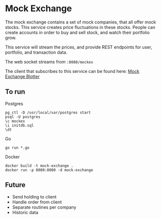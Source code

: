 # Mock Exchange

The mock exchange contains a set of mock companies, that all offer mock stocks. This service creates price fluctuations in these stocks. People can create accounts in order to buy and sell stock, and watch their portfolio grow. 

This service will stream the prices, and provide REST endpoints for user, portfolio, and transaction data.

The web socket streams from `:8080/mockex`

The client that subscribes to this service can be found here: [Mock Exchange Blotter](https://git.csnzoo.com/mduguay/mockex-blotter)

## To run

Postgres
```
pg_ctl -D /usr/local/var/postgres start
psql -U postgres
\c mockex
\i initdb.sql
\dt
```

Go
```
go run *.go
```

Docker
```
docker build -t mock-exchange .
docker run -p 8080:8080 -d mock-exchange
```

## Future

- Send holding to client
- Handle order from client
- Separate routines per company
- Historic data
